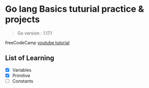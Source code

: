 # Go lang Basics tuturial practice & projects

> Go version : 1.17.1

 freeCodeCamp [youtube tutorial](https://www.youtube.com/results?search_query=go+language+tutorial)

 ## List of Learning
- [x] Variables
- [x] Primitive
- [ ] Constants 
